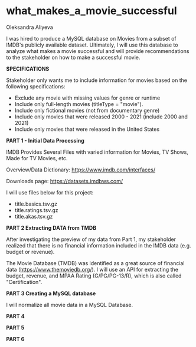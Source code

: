 # what_makes_a_movie_successful

Oleksandra Aliyeva

I was hired to produce a MySQL database on Movies from a subset of IMDB's publicly available dataset. Ultimately, I will use this database to analyze what makes a movie successful and will provide recommendations to the stakeholder on how to make a successful movie.
 
**SPECIFICATIONS**

Stakeholder only wants me to include information for movies based on the following specifications:

* Exclude any movie with missing values for genre or runtime
* Include only full-length movies (titleType = "movie").
* Include only fictional movies (not from documentary genre)
* Include only movies that were released 2000 - 2021 (include 2000 and 2021)
* Include only movies that were released in the United States

**PART 1 - Initial Data Processing**

IMDB Provides Several Files with varied information for Movies, TV Shows, Made for TV Movies, etc.

 Overview/Data Dictionary: https://www.imdb.com/interfaces/
 
 Downloads page: https://datasets.imdbws.com/

I will use files below for this project:
* title.basics.tsv.gz
* title.ratings.tsv.gz
* title.akas.tsv.gz

**PART 2 Extracting DATA from TMDB**

After investigating the preview of my data from Part 1, my stakeholder realized that there is no financial information included in the IMDB data (e.g. budget or revenue).

The Movie Database (TMDB) was identified as a great source of financial data (https://www.themoviedb.org/). I will use an API for extracting the budget, revenue, and MPAA Rating (G/PG/PG-13/R), which is also called "Certification".

**PART 3 Creating a MySQL database**

I will normalize all movie data in a MySQL Database.

**PART 4**

**PART 5**

**PART 6**
